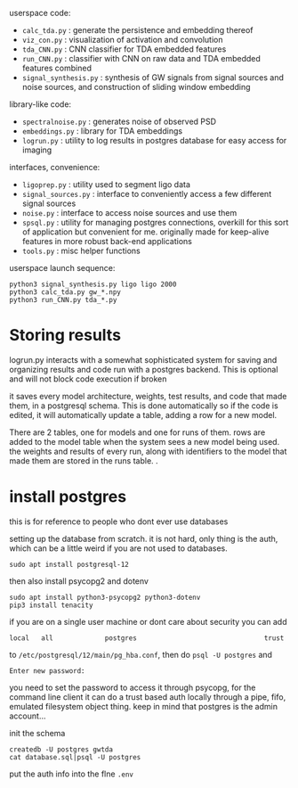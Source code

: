 



userspace code:
- `calc_tda.py` : generate the persistence and embedding thereof
- `viz_con.py` : visualization of activation and convolution
- `tda_CNN.py` : CNN classifier for TDA embedded features
- `run_CNN.py` : classifier with CNN on raw data and TDA embedded features combined
- `signal_synthesis.py` : synthesis of GW signals from signal sources and noise sources, and construction of sliding window embedding


library-like code:
- `spectralnoise.py` : generates noise of observed PSD 
- `embeddings.py` : library for TDA embeddings
- `logrun.py` : utility to log results in postgres database for easy access for imaging

interfaces, convenience:
- `ligoprep.py` : utility used to segment ligo data
- `signal_sources.py` : interface to conveniently access a few different signal sources
- `noise.py` : interface to access noise sources and use them
- `spsql.py` : utility for managing postgres connections, overkill for this sort of application but convenient for me. originally made for keep-alive features in more robust back-end applications
- `tools.py` : misc helper functions






userspace launch sequence:
```
python3 signal_synthesis.py ligo ligo 2000 
python3 calc_tda.py gw_*.npy 
python3 run_CNN.py tda_*.py
```







Storing results
===============

logrun.py interacts with a somewhat sophisticated system for saving and organizing results and code run with a postgres backend. This is optional and will not block code execution if broken

it saves every model architecture, weights, test results, and code that made them, in a postgresql schema. This is done automatically so if the code is edited, it will automatically update a table, adding a row for a new model. 

There are 2 tables, one for models and one for runs of them. rows are added to the model table when the system sees a new model being used. the weights and results of every run, along with identifiers to the model that made them are stored in the runs table. .







install postgres
================
this is for reference to people who dont ever use databases

setting up the database from scratch. it is not hard, only thing is the auth, which can be a little weird if you are not used to databases. 

```
sudo apt install postgresql-12
```

then also install psycopg2 and dotenv

```
sudo apt install python3-psycopg2 python3-dotenv 
pip3 install tenacity
```

if you are on a single user machine or dont care about security you can add 
```
local   all             postgres                                trust
```

to `/etc/postgresql/12/main/pg_hba.conf`, then do `psql -U postgres` and 
```postgres=# \password 
Enter new password: 
```
you need to set the password to access it through psycopg, for the command line client it can do a trust based auth locally through a pipe, fifo,  emulated filesystem object thing. keep in mind that postgres is the admin account...

init the schema
```
createdb -U postgres gwtda
cat database.sql|psql -U postgres
```


put the auth info into the flne `.env`
